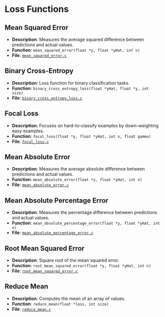 # Loss Functions

## Mean Squared Error
- **Description**: Measures the average squared difference between predictions and actual values.
- **Function**: `mean_squared_error(float *y, float *yHat, int n)`
- **File**: [`mean_squared_error.c`](https://github.com/jaywyawhare/C-ML/tree/master/src/Loss_Functions/mean_squared_error.c)

## Binary Cross-Entropy
- **Description**: Loss function for binary classification tasks.
- **Function**: `binary_cross_entropy_loss(float *yHat, float *y, int size)`
- **File**: [`binary_cross_entropy_loss.c`](https://github.com/jaywyawhare/C-ML/tree/master/src/Loss_Functions/binary_cross_entropy_loss.c)

## Focal Loss
- **Description**: Focuses on hard-to-classify examples by down-weighting easy examples.
- **Function**: `focal_loss(float *y, float *yHat, int n, float gamma)`
- **File**: [`focal_loss.c`](https://github.com/jaywyawhare/C-ML/tree/master/src/Loss_Functions/focal_loss.c)

## Mean Absolute Error
- **Description**: Measures the average absolute difference between predictions and actual values.
- **Function**: `mean_absolute_error(float *y, float *yHat, int n)`
- **File**: [`mean_absolute_error.c`](https://github.com/jaywyawhare/C-ML/tree/master/src/Loss_Functions/mean_absolute_error.c)

## Mean Absolute Percentage Error
- **Description**: Measures the percentage difference between predictions and actual values.
- **Function**: `mean_absolute_percentage_error(float *y, float *yHat, int n)`
- **File**: [`mean_absolute_percentage_error.c`](https://github.com/jaywyawhare/C-ML/tree/master/src/Loss_Functions/mean_absolute_percentage_error.c)

## Root Mean Squared Error
- **Description**: Square root of the mean squared error.
- **Function**: `root_mean_squared_error(float *y, float *yHat, int n)`
- **File**: [`root_mean_squared_error.c`](https://github.com/jaywyawhare/C-ML/tree/master/src/Loss_Functions/root_mean_squared_error.c)

## Reduce Mean
- **Description**: Computes the mean of an array of values.
- **Function**: `reduce_mean(float *loss, int size)`
- **File**: [`reduce_mean.c`](https://github.com/jaywyawhare/C-ML/tree/master/src/Loss_Functions/reduce_mean.c)
